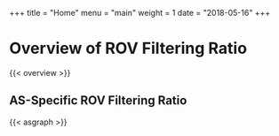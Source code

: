 +++
title = "Home"
menu = "main"
weight = 1
date = "2018-05-16"
+++

# Overview of ROV Filtering Ratio 

<div>{{< overview >}}</div>

## AS-Specific ROV Filtering Ratio

<div>{{< asgraph >}}</div>



